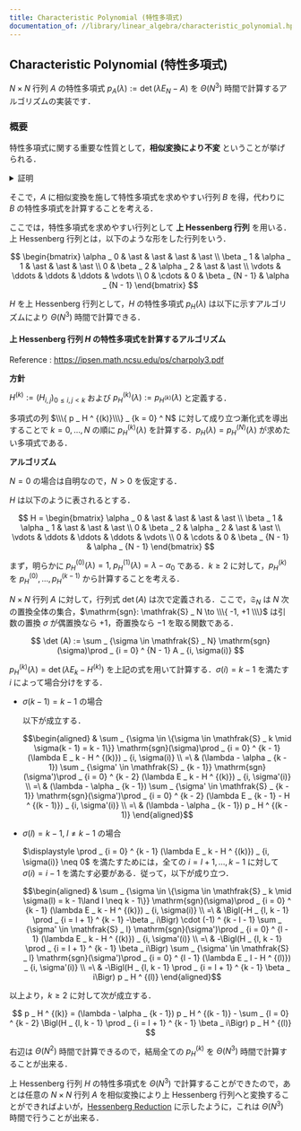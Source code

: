 ```yaml
---
title: Characteristic Polynomial (特性多項式)
documentation_of: //library/linear_algebra/characteristic_polynomial.hpp
---
```


## Characteristic Polynomial (特性多項式)

$N\times N$ 行列 $A$ の特性多項式 $p_A(\lambda) := \det(\lambda E _ N - A)$ を $\Theta(N ^ 3)$ 時間で計算するアルゴリズムの実装です．

### 概要

特性多項式に関する重要な性質として，__相似変換により不変__ ということが挙げられる．

<details>
<summary>証明</summary>

$N\times N$ 行列 $A$ と正則な $N\times N$ 行列 $P$ を任意に取る．任意の $\lambda$ に対して $\det(\lambda E _ N - A) = \det(\lambda E_N - P ^ {-1} A P)$ を示せばよいが，これは次のようにして示される．

$$\begin{aligned}
\det(\lambda E _ N - A)
&= \det(\lambda E_N - A) \det(E _ N) \\
&= \det(\lambda E_N - A) \det(P ^ {-1} P) \\
&= \det(P ^ {-1}) \det(\lambda E_N - A) \det(P) \\
&= \det(P ^ {-1} (\lambda E_N - A) P) \\
&= \det(\lambda E_N - P ^ {-1} A P) \\
\end{aligned}$$

</details>

そこで，$A$ に相似変換を施して特性多項式を求めやすい行列 $B$ を得，代わりに $B$ の特性多項式を計算することを考える．

ここでは，特性多項式を求めやすい行列として __上 Hessenberg 行列__ を用いる．上 Hessenberg 行列とは，以下のような形をした行列をいう．

$$
\begin{bmatrix}
\alpha _ 0 & \ast & \ast & \ast & \ast \\
\beta _ 1  & \alpha _ 1 & \ast & \ast & \ast \\
0 & \beta _ 2 & \alpha _ 2 & \ast & \ast \\
\vdots & \ddots & \ddots & \ddots & \vdots \\
0 & \cdots & 0 & \beta _ {N - 1} & \alpha _ {N - 1}
\end{bmatrix}
$$

$H$ を上 Hessenberg 行列として，$H$ の特性多項式 $p _ H(\lambda)$ は以下に示すアルゴリズムにより $\Theta(N ^ 3)$ 時間で計算できる．

#### 上 Hessenberg 行列 $H$ の特性多項式を計算するアルゴリズム

Reference : https://ipsen.math.ncsu.edu/ps/charpoly3.pdf

__方針__

$H ^ {(k)} := (H _ {i, j}) _ {0 \leq i, j \lt k}$ および $p _ H ^ {(k)} (\lambda) := p _ {H ^ {(k)} }(\lambda)$ と定義する．

多項式の列 $\\\{ p _ H ^ {(k)}\\\} _ {k = 0} ^ N$ に対して成り立つ漸化式を導出することで $k = 0, \ldots, N$ の順に $p _ H ^ {(k)} (\lambda)$ を計算する．$p _ H(\lambda) = p _ H ^ {(N)} (\lambda)$ が求めたい多項式である．

__アルゴリズム__

$N = 0$ の場合は自明なので，$N \gt 0$ を仮定する．

$H$ は以下のように表されるとする．

$$
H =
\begin{bmatrix}
\alpha _ 0 & \ast & \ast & \ast & \ast \\
\beta _ 1  & \alpha _ 1 & \ast & \ast & \ast \\
0 & \beta _ 2 & \alpha _ 2 & \ast & \ast \\
\vdots & \ddots & \ddots & \ddots & \vdots \\
0 & \cdots & 0 & \beta _ {N - 1} & \alpha _ {N - 1}
\end{bmatrix}
$$

まず，明らかに $p _ H ^ {(0)} (\lambda) = 1, \; p _ H ^ {(1)} (\lambda) = \lambda - \alpha _ 0$ である．$k \geq 2$ に対して，$p _ H ^ {(k)}$ を $p _ H ^ {(0)}, \ldots, p _ H ^ {(k - 1)}$ から計算することを考える．

$N\times N$ 行列 $A$ に対して，行列式 $\det(A)$ は次で定義される．ここで，$\mathfrak{S} _ N$ は $N$ 次の置換全体の集合，$\mathrm{sgn}: \mathfrak{S} _ N \to \\\{ -1, +1 \\\}$ は引数の置換 $\sigma$ が偶置換なら $+1$，奇置換なら $-1$ を取る関数である．

$$
\det (A) := \sum _ {\sigma \in \mathfrak{S} _ N} \mathrm{sgn}(\sigma)\prod _ {i = 0} ^ {N - 1} A _ {i, \sigma(i)}
$$

$p _ H ^ {(k)} (\lambda) = \det (\lambda E _ k - H ^ {(k)})$ を上記の式を用いて計算する．$\sigma (i) = k - 1$ を満たす $i$ によって場合分けをする．

- $\sigma(k - 1) = k - 1$ の場合

  以下が成立する．

  $$\begin{aligned}
  & \sum _ {\sigma \in \{\sigma \in \mathfrak{S} _ k \mid \sigma(k - 1) = k - 1\}} \mathrm{sgn}(\sigma)\prod _ {i = 0} ^ {k - 1} (\lambda E _ k - H ^ {(k)}) _ {i, \sigma(i)} \\
  =\ & (\lambda - \alpha _ {k - 1}) \sum _ {\sigma' \in \mathfrak{S} _ {k - 1}} \mathrm{sgn}(\sigma')\prod _ {i = 0} ^ {k - 2} (\lambda E _ k - H ^ {(k)}) _ {i, \sigma'(i)} \\
  =\ & (\lambda - \alpha _ {k - 1}) \sum _ {\sigma' \in \mathfrak{S} _ {k - 1}} \mathrm{sgn}(\sigma')\prod _ {i = 0} ^ {k - 2} (\lambda E _ {k - 1} - H ^ {(k - 1)}) _ {i, \sigma'(i)} \\
  =\ & (\lambda - \alpha _ {k - 1}) p _ H ^ {(k - 1)}
  \end{aligned}$$

- $\sigma(l) = k - 1,\; l \neq k - 1$ の場合

  $\displaystyle \prod _ {i = 0} ^ {k - 1} (\lambda E _ k - H ^ {(k)}) _ {i, \sigma(i)} \neq 0$ を満たすためには，全ての $i = l + 1, \ldots, k - 1$ に対して $\sigma(i) = i - 1$ を満たす必要がある．従って，以下が成り立つ．

  $$\begin{aligned}
  & \sum _ {\sigma \in \{\sigma \in \mathfrak{S} _ k \mid \sigma(l) = k - 1\land l \neq k - 1\}} \mathrm{sgn}(\sigma)\prod _ {i = 0} ^ {k - 1} (\lambda E _ k - H ^ {(k)}) _ {i, \sigma(i)} \\
  =\ & \Bigl(-H _ {l, k - 1} \prod _ {i = l + 1} ^ {k - 1} -\beta _ i\Bigr) \cdot (-1) ^ {k - l - 1} \sum _ {\sigma' \in \mathfrak{S} _ l} \mathrm{sgn}(\sigma')\prod _ {i = 0} ^ {l - 1} (\lambda E _ k - H ^ {(k)}) _ {i, \sigma'(i)} \\
  =\ & -\Bigl(H _ {l, k - 1} \prod _ {i = l + 1} ^ {k - 1} \beta _ i\Bigr) \sum _ {\sigma' \in \mathfrak{S} _ l} \mathrm{sgn}(\sigma')\prod _ {i = 0} ^ {l - 1} (\lambda E _ l - H ^ {(l)}) _ {i, \sigma'(i)} \\
  =\ & -\Bigl(H _ {l, k - 1} \prod _ {i = l + 1} ^ {k - 1} \beta _ i\Bigr) p _ H ^ {(l)}
  \end{aligned}$$

以上より，$k\geq 2$ に対して次が成立する．

$$
p _ H ^ {(k)} = (\lambda - \alpha _ {k - 1}) p _ H ^ {(k - 1)} - \sum _ {l = 0} ^ {k - 2} \Bigl(H _ {l, k - 1} \prod _ {i = l + 1} ^ {k - 1} \beta _ i\Bigr) p _ H ^ {(l)}
$$

右辺は $\Theta(N ^ 2)$ 時間で計算できるので，結局全ての $p _ H ^ {(k)}$ を $\Theta(N ^ 3)$ 時間で計算することが出来る．

上 Hessenberg 行列 $H$ の特性多項式を $\Theta(N ^ 3)$ で計算することができたので，あとは任意の $N \times N$ 行列 $A$ を相似変換により上 Hessenberg 行列へと変換することができればよいが，[Hessenberg Reduction](https://suisen-cp.github.io/cp-library-cpp/library/math/hessenberg_reduction.hpp) に示したように，これは $\Theta(N ^ 3)$ 時間で行うことが出来る．
